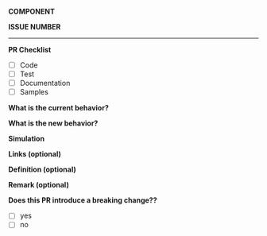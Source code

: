 **COMPONENT**

**ISSUE NUMBER**
_____________________________________________________________________________

**PR Checklist**

- [ ] Code
- [ ] Test
- [ ] Documentation
- [ ] Samples

**What is the current behavior?**


**What is the new behavior?**


**Simulation**


**Links (optional)**


**Definition (optional)**


**Remark (optional)**


**Does this PR introduce a breaking change??**

- [ ] yes
- [ ] no
